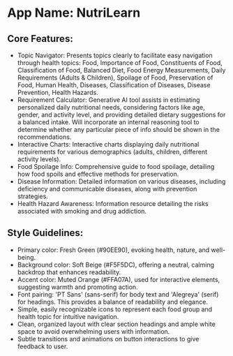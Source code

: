 # **App Name**: NutriLearn

## Core Features:

- Topic Navigator: Presents topics clearly to facilitate easy navigation through health topics: Food, Importance of Food, Constituents of Food, Classification of Food, Balanced Diet, Food Energy Measurements, Daily Requirements (Adults & Children), Spoilage of Food, Preservation of Food, Human Health, Diseases, Classification of Diseases, Disease Prevention, Health Hazards.
- Requirement Calculator: Generative AI tool assists in estimating personalized daily nutritional needs, considering factors like age, gender, and activity level, and providing detailed dietary suggestions for a balanced intake. Will incorporate an internal reasoning tool to determine whether any particular piece of info should be shown in the recommendations.
- Interactive Charts: Interactive charts displaying daily nutritional requirements for various demographics (adults, children, different activity levels).
- Food Spoilage Info: Comprehensive guide to food spoilage, detailing how food spoils and effective methods for preservation.
- Disease Information: Detailed information on various diseases, including deficiency and communicable diseases, along with prevention strategies.
- Health Hazard Awareness: Information resource detailing the risks associated with smoking and drug addiction.

## Style Guidelines:

- Primary color: Fresh Green (#90EE90), evoking health, nature, and well-being.
- Background color: Soft Beige (#F5F5DC), offering a neutral, calming backdrop that enhances readability.
- Accent color: Muted Orange (#FFA07A), used for interactive elements, suggesting warmth and promoting action.
- Font pairing: 'PT Sans' (sans-serif) for body text and 'Alegreya' (serif) for headings. This provides a balance of readability and elegance.
- Simple, easily recognizable icons to represent each food group and health topic for intuitive navigation.
- Clean, organized layout with clear section headings and ample white space to avoid overwhelming users with information.
- Subtle transitions and animations on button interactions to give feedback to user.
